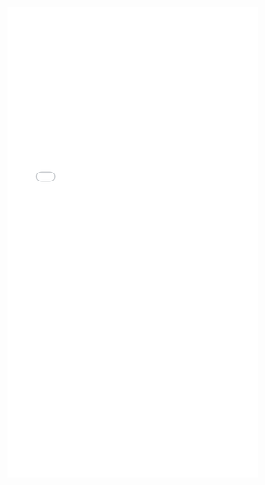 <iframe
 height=850 
 width=90% 
 src="//sakura.pysio.online/video.html"  
 frameborder=0  
 allowfullscreen>
  </iframe>
